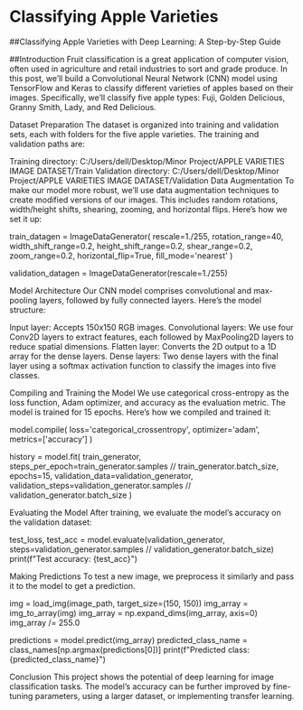 # Classifying Apple Varieties

##Classifying Apple Varieties with Deep Learning: A Step-by-Step Guide

##Introduction
Fruit classification is a great application of computer vision, often used in agriculture and retail industries to sort and grade produce. In this post, we’ll build a Convolutional Neural Network (CNN) model using TensorFlow and Keras to classify different varieties of apples based on their images. Specifically, we’ll classify five apple types: Fuji, Golden Delicious, Granny Smith, Lady, and Red Delicious.

Dataset Preparation
The dataset is organized into training and validation sets, each with folders for the five apple varieties. The training and validation paths are:

Training directory: C:/Users/dell/Desktop/Minor Project/APPLE VARIETIES IMAGE DATASET/Train
Validation directory: C:/Users/dell/Desktop/Minor Project/APPLE VARIETIES IMAGE DATASET/Validation
Data Augmentation
To make our model more robust, we’ll use data augmentation techniques to create modified versions of our images. This includes random rotations, width/height shifts, shearing, zooming, and horizontal flips. Here’s how we set it up:

train_datagen = ImageDataGenerator(
    rescale=1./255,
    rotation_range=40,
    width_shift_range=0.2,
    height_shift_range=0.2,
    shear_range=0.2,
    zoom_range=0.2,
    horizontal_flip=True,
    fill_mode='nearest'
)

validation_datagen = ImageDataGenerator(rescale=1./255)

Model Architecture
Our CNN model comprises convolutional and max-pooling layers, followed by fully connected layers. Here’s the model structure:

Input layer: Accepts 150x150 RGB images.
Convolutional layers: We use four Conv2D layers to extract features, each followed by MaxPooling2D layers to reduce spatial dimensions.
Flatten layer: Converts the 2D output to a 1D array for the dense layers.
Dense layers: Two dense layers with the final layer using a softmax activation function to classify the images into five classes.

Compiling and Training the Model
We use categorical cross-entropy as the loss function, Adam optimizer, and accuracy as the evaluation metric. The model is trained for 15 epochs. Here’s how we compiled and trained it:

model.compile(
    loss='categorical_crossentropy',
    optimizer='adam',
    metrics=['accuracy']
)

history = model.fit(
    train_generator,
    steps_per_epoch=train_generator.samples // train_generator.batch_size,
    epochs=15,
    validation_data=validation_generator,
    validation_steps=validation_generator.samples // validation_generator.batch_size
)

Evaluating the Model
After training, we evaluate the model’s accuracy on the validation dataset:

test_loss, test_acc = model.evaluate(validation_generator, steps=validation_generator.samples // validation_generator.batch_size)
print(f"Test accuracy: {test_acc}")

Making Predictions
To test a new image, we preprocess it similarly and pass it to the model to get a prediction.

img = load_img(image_path, target_size=(150, 150))
img_array = img_to_array(img)
img_array = np.expand_dims(img_array, axis=0)
img_array /= 255.0

predictions = model.predict(img_array)
predicted_class_name = class_names[np.argmax(predictions[0])]
print(f"Predicted class: {predicted_class_name}")

Conclusion
This project shows the potential of deep learning for image classification tasks. The model’s accuracy can be further improved by fine-tuning parameters, using a larger dataset, or implementing transfer learning.
